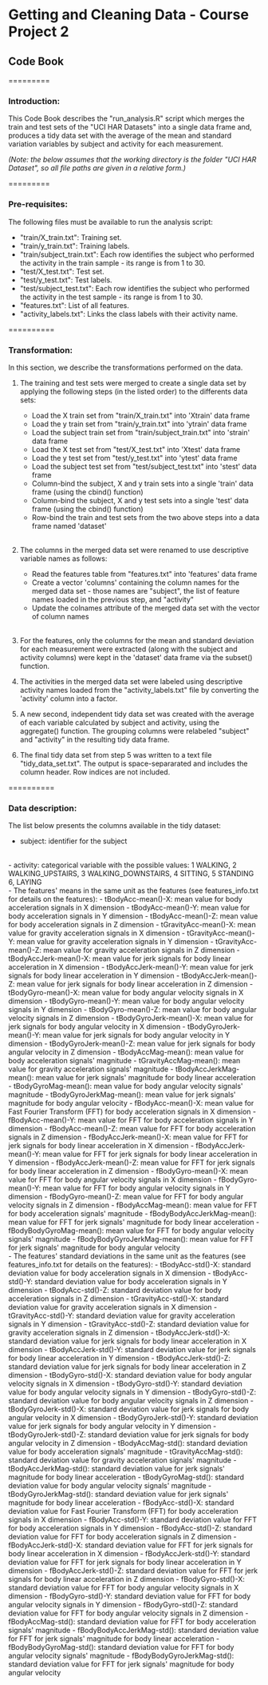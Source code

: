 # Getting and Cleaning Data - Course Project 2
## Code Book

=========
### Introduction:
This Code Book describes the "run_analysis.R" script which merges the train and test sets of the "UCI HAR Datasets" into a single data frame and, produces a tidy data set with the average of the mean and standard variation variables by subject and activity for each measurement.

*(Note: the below assumes that the working directory is the folder "UCI HAR Dataset", so all file paths are given in a relative form.)*

=========
### Pre-requisites:
The following files must be available to run the analysis script:

- "train/X_train.txt": Training set.
- "train/y_train.txt": Training labels.
- "train/subject_train.txt": Each row identifies the subject who performed the activity in the train sample - its range is from 1 to 30.
- "test/X_test.txt": Test set.
- "test/y_test.txt": Test labels.
- "test/subject_test.txt": Each row identifies the subject who performed the activity in the test sample - its range is from 1 to 30.
- "features.txt": List of all features.
- "activity_labels.txt": Links the class labels with their activity name.

==========

### Transformation:
In this section, we describe the transformations performed on the data.<br>

1. The training and test sets were merged to create a single data set by applying the following steps (in the listed order) to the differents data sets:

	- Load the X train set from "train/X_train.txt" into 'Xtrain' data frame
	- Load the y train set from "train/y_train.txt" into 'ytrain' data frame
	- Load the subject train set from "train/subject_train.txt" into 'strain' data frame
	- Load the X test set from "test/X_test.txt" into 'Xtest' data frame
	- Load the y test set from "test/y_test.txt" into 'ytest' data frame
	- Load the subject test set from "test/subject_test.txt" into 'stest' data frame
	- Column-bind the subject, X and y train sets into a single 'train' data frame (using the cbind() function)
	- Column-bind the subject, X and y test sets into a single 'test' data frame (using the cbind() function)
	- Row-bind the train and test sets from the two above steps into a data frame named 'dataset'
<br><br>

2. The columns in the merged data set were renamed to use descriptive variable names as follows:

	- Read the features table from "features.txt" into 'features' data frame
	- Create a vector 'columns' containing the column names  for the merged data set - those names are "subject", the list of feature names loaded in the previous step, and "activity"
	- Update the colnames attribute of the merged data set with the vector of column names
<br><br>

3. For the features, only the columns for the mean and standard deviation for each measurement were extracted (along with the subject and activity columns) were kept in the 'dataset' data frame via the subset() function.

4. The activities in the merged data set were labeled using descriptive activity names loaded from the "activity_labels.txt" file by converting the 'activity' column into a factor.

5. A new second, independent tidy data set was created with the average of each variable calculated by subject and activity, using the aggregate() function. The grouping columns were relabeled "subject" and "activity" in the resulting tidy data frame.

6. The final tidy data set from step 5 was written to a text file "tidy_data_set.txt". The output is space-separarated and includes the column header. Row indices are not included.

==========

### Data description:
The list below presents the columns available in the tidy dataset:

- subject: identifier for the subject
<br>
- activity: categorical variable with the possible values: 1 WALKING, 2 WALKING_UPSTAIRS, 3 WALKING_DOWNSTAIRS, 4 SITTING, 5 STANDING 6, LAYING
<br>
- The features' means in the same unit as the features (see features_info.txt for details on the features):
	- tBodyAcc-mean()-X: mean value for body acceleration signals in X dimension
	- tBodyAcc-mean()-Y: mean value for body acceleration signals in Y dimension
	- tBodyAcc-mean()-Z: mean value for body acceleration signals in Z dimension
	- tGravityAcc-mean()-X: mean value for gravity acceleration signals in X dimension
	- tGravityAcc-mean()-Y: mean value for gravity acceleration signals in Y dimension
	- tGravityAcc-mean()-Z: mean value for gravity acceleration signals in Z dimension
	- tBodyAccJerk-mean()-X: mean value for jerk signals for body linear acceleration in X dimension
	- tBodyAccJerk-mean()-Y: mean value for jerk signals for body linear acceleration in Y dimension
	- tBodyAccJerk-mean()-Z: mean value for jerk signals for body linear acceleration in Z dimension
	- tBodyGyro-mean()-X: mean value for body angular velocity signals in X dimension
	- tBodyGyro-mean()-Y: mean value for body angular velocity signals in Y dimension
	- tBodyGyro-mean()-Z: mean value for body angular velocity signals in Z dimension
	- tBodyGyroJerk-mean()-X: mean value for jerk signals for body angular velocity in X dimension
	- tBodyGyroJerk-mean()-Y: mean value for jerk signals for body angular velocity in Y dimension
	- tBodyGyroJerk-mean()-Z: mean value for jerk signals for body angular velocity in Z dimension
	- tBodyAccMag-mean(): mean value for body acceleration signals' magnitude
	- tGravityAccMag-mean(): mean value for gravity acceleration signals' magnitude
	- tBodyAccJerkMag-mean(): mean value for jerk signals' magnitude for body linear acceleration
	- tBodyGyroMag-mean(): mean value for body angular velocity signals' magnitude
	- tBodyGyroJerkMag-mean(): mean value for jerk signals' magnitude for body angular velocity
	- fBodyAcc-mean()-X: mean value for Fast Fourier Transform (FFT) for body acceleration signals in X dimension
	- fBodyAcc-mean()-Y: mean value for FFT for body acceleration signals in Y dimension
	- fBodyAcc-mean()-Z: mean value for FFT for body acceleration signals in Z dimension
	- fBodyAccJerk-mean()-X: mean value for FFT for jerk signals for body linear acceleration in X dimension
	- fBodyAccJerk-mean()-Y: mean value for FFT for jerk signals for body linear acceleration in Y dimension
	- fBodyAccJerk-mean()-Z: mean value for FFT for jerk signals for body linear acceleration in Z dimension
	- fBodyGyro-mean()-X: mean value for FFT for body angular velocity signals in X dimension
	- fBodyGyro-mean()-Y: mean value for FFT for body angular velocity signals in Y dimension
	- fBodyGyro-mean()-Z: mean value for FFT for body angular velocity signals in Z dimension
	- fBodyAccMag-mean(): mean value for FFT for body acceleration signals' magnitude
	- fBodyBodyAccJerkMag-mean(): mean value for FFT for jerk signals' magnitude for body linear acceleration
	- fBodyBodyGyroMag-mean(): mean value for FFT for body angular velocity signals' magnitude
	- fBodyBodyGyroJerkMag-mean(): mean value for FFT for jerk signals' magnitude for body angular velocity
<br>
- The features' standard deviations in the same unit as the features (see features_info.txt for details on the features):
	- tBodyAcc-std()-X: standard deviation value for body acceleration signals in X dimension
	- tBodyAcc-std()-Y: standard deviation value for body acceleration signals in Y dimension
	- tBodyAcc-std()-Z: standard deviation value for body acceleration signals in Z dimension
	- tGravityAcc-std()-X: standard deviation value for gravity acceleration signals in X dimension
	- tGravityAcc-std()-Y: standard deviation value for gravity acceleration signals in Y dimension
	- tGravityAcc-std()-Z: standard deviation value for gravity acceleration signals in Z dimension
	- tBodyAccJerk-std()-X: standard deviation value for jerk signals for body linear acceleration in X dimension
	- tBodyAccJerk-std()-Y: standard deviation value for jerk signals for body linear acceleration in Y dimension
	- tBodyAccJerk-std()-Z: standard deviation value for jerk signals for body linear acceleration in Z dimension
	- tBodyGyro-std()-X: standard deviation value for body angular velocity signals in X dimension
	- tBodyGyro-std()-Y: standard deviation value for body angular velocity signals in Y dimension
	- tBodyGyro-std()-Z: standard deviation value for body angular velocity signals in Z dimension
	- tBodyGyroJerk-std()-X: standard deviation value for jerk signals for body angular velocity in X dimension
	- tBodyGyroJerk-std()-Y: standard deviation value for jerk signals for body angular velocity in Y dimension
	- tBodyGyroJerk-std()-Z: standard deviation value for jerk signals for body angular velocity in Z dimension
	- tBodyAccMag-std(): standard deviation value for body acceleration signals' magnitude
	- tGravityAccMag-std(): standard deviation value for gravity acceleration signals' magnitude
	- tBodyAccJerkMag-std(): standard deviation value for jerk signals' magnitude for body linear acceleration
	- tBodyGyroMag-std(): standard deviation value for body angular velocity signals' magnitude
	- tBodyGyroJerkMag-std(): standard deviation value for jerk signals' magnitude for body linear acceleration
	- fBodyAcc-std()-X: standard deviation value for Fast Fourier Transform (FFT) for body acceleration signals in X dimension
	- fBodyAcc-std()-Y: standard deviation value for FFT for body acceleration signals in Y dimension
	- fBodyAcc-std()-Z: standard deviation value for FFT for body acceleration signals in Z dimension
	- fBodyAccJerk-std()-X: standard deviation value for FFT for jerk signals for body linear acceleration in X dimension
	- fBodyAccJerk-std()-Y: standard deviation value for FFT for jerk signals for body linear acceleration in Y dimension
	- fBodyAccJerk-std()-Z: standard deviation value for FFT for jerk signals for body linear acceleration in Z dimension
	- fBodyGyro-std()-X: standard deviation value for FFT for body angular velocity signals in X dimension
	- fBodyGyro-std()-Y: standard deviation value for FFT for body angular velocity signals in Y dimension
	- fBodyGyro-std()-Z: standard deviation value for FFT for body angular velocity signals in Z dimension
	- fBodyAccMag-std(): standard deviation value for FFT for body acceleration signals' magnitude
	- fBodyBodyAccJerkMag-std(): standard deviation value for FFT for jerk signals' magnitude for body linear acceleration
	- fBodyBodyGyroMag-std(): standard deviation value for FFT for body angular velocity signals' magnitude
	- fBodyBodyGyroJerkMag-std(): standard deviation value for FFT for jerk signals' magnitude for body angular velocity
<br>
